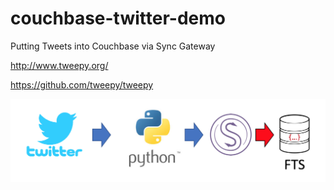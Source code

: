 # couchbase-twitter-demo
Putting Tweets into Couchbase via Sync Gateway


http://www.tweepy.org/

https://github.com/tweepy/tweepy

<img src="img/twitter-python-sync_gateway-couchbase.png">
